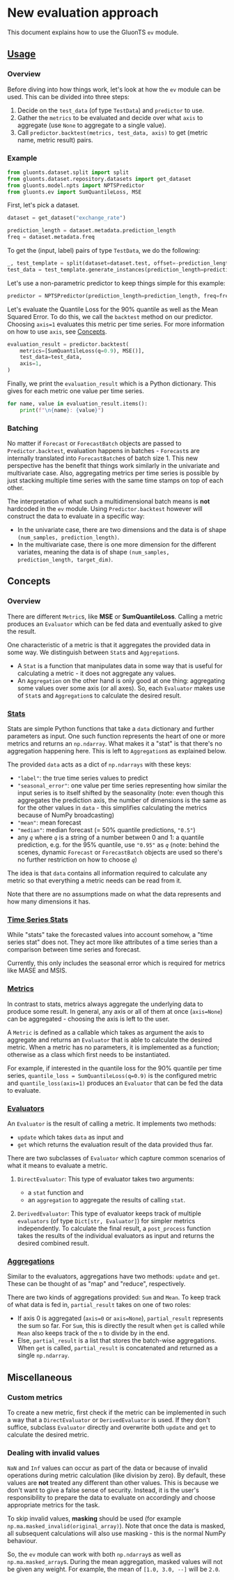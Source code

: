 # New evaluation approach

This document explains how to use the GluonTS `ev` module.

## [Usage](usage_example.py)

### Overview
Before diving into how things work, let's look at how the `ev` module can be used. This can be divided into three steps:
1. Decide on the `test_data` (of type `TestData`) and `predictor` to use.
2. Gather the `metrics` to be evaluated and decide over what `axis` to aggregate (use `None` to aggregate to a single value).
3. Call `predictor.backtest(metrics, test_data, axis)` to get (metric name, metric result) pairs.

### Example

```python
from gluonts.dataset.split import split
from gluonts.dataset.repository.datasets import get_dataset
from gluonts.model.npts import NPTSPredictor
from gluonts.ev import SumQuantileLoss, MSE
```

First, let's pick a dataset.

```python
dataset = get_dataset("exchange_rate")

prediction_length = dataset.metadata.prediction_length
freq = dataset.metadata.freq
```

To get the (input, label) pairs of type `TestData`, we do the following:

```python
_, test_template = split(dataset=dataset.test, offset=-prediction_length)
test_data = test_template.generate_instances(prediction_length=prediction_length)
```

Let's use a non-parametric predictor to keep things simple for this example:
```python
predictor = NPTSPredictor(prediction_length=prediction_length, freq=freq)
```

Let's evaluate the Quantile Loss for the 90% quantile as well as the Mean Squared Error. To do this, we call the `backtest` method on our predictor. Choosing `axis=1` evaluates this metric per time series. For more information on how to use `axis`, see [Concepts](#concepts).

```python
evaluation_result = predictor.backtest(
    metrics=[SumQuantileLoss(q=0.9), MSE()],
    test_data=test_data,
    axis=1,
)
```

Finally, we print the `evaluation_result` which is a Python dictionary. This gives for each metric one value per time series.
```python
for name, value in evaluation_result.items():
    print(f"\n{name}: {value}")
```

### Batching
No matter if `Forecast` or `ForecastBatch` objects are passed to `Predictor.backtest`, evaluation happens in batches - `Forecast`s are internally translated into `ForecastBatch`es of batch size 1. This new perspective has the benefit that things work similarly in the univariate and multivariate case. Also, aggregating metrics per time series is possible by just stacking multiple time series with the same time stamps on top of each other.

The interpretation of what such a multidimensional batch means is **not** hardcoded in the `ev` module. Using `Predictor.backtest` however will construct the data to evaluate in a specific way:
- In the univariate case, there are two dimensions and the data is of shape `(num_samples, prediction_length)`.
- In the multivariate case, there is one more dimension for the different variates, meaning the data is of shape `(num_samples, prediction_length, target_dim)`.

## Concepts
### Overview
There are different `Metric`s, like **MSE** or **SumQuantileLoss**. Calling a metric produces an `Evaluator` which can be fed data and eventually asked to give the result.

One characteristic of a metric is that it aggregates the provided data in some way. We distinguish between `Stat`s and `Aggregation`s. 
- A `Stat` is a function that manipulates data in some way that is useful for calculating a metric - it does not aggregate any values.
- An `Aggregation` on the other hand is only good at one thing: aggregating some values over some axis (or all axes).
So, each `Evaluator` makes use of `Stat`s and `Aggregation`s to calculate the desired result.

### [Stats](stats.py)
Stats are simple Python functions that take a `data` dictionary and further parameters as input. One such function represents the heart of one or more metrics and returns an `np.ndarray`. What makes it a "stat" is that there's no aggregation happening here. This is left to `Aggregation`s as explained below.

The provided `data` acts as a dict of `np.ndarrays` with these keys:
- `"label"`: the true time series values to predict
- `"seasonal_error"`: one value per time series representing how similar the input series is to itself shifted by the seasonality (note: even though this aggregates the prediction axis, the number of dimensions is the same as for the other values in `data` - this simplifies calculating the metrics because of NumPy broadcasting)
- `"mean"`: mean forecast
- `"median"`: median forecast (= 50% quantile predictions, `"0.5"`)
- any *`q`* where *`q`* is a string of a number between 0 and 1: a quantile prediction, e.g. for the 95% quantile, use `"0.95"` as *`q`* (note: behind the scenes, dynamic `Forecast` or `ForecastBatch` objects are used so there's no further restriction on how to choose *`q`*)

The idea is that `data` contains all information required to calculate any metric so that everything a metric needs can be read from it.

Note that there are no assumptions made on what the data represents and how many dimensions it has.

### [Time Series Stats](ts_stats.py)
While "stats" take the forecasted values into account somehow, a "time series stat" does not. They act more like attributes of a time series than a comparison between time series and forecast.

Currently, this only includes the seasonal error which is required for metrics like MASE and MSIS.

### [Metrics](metrics.py)
In contrast to stats, metrics always aggregate the underlying data to produce some result. In general, any axis or all of them at once (`axis=None`) can be aggregated - choosing the axis is left to the user.

A `Metric` is defined as a callable which takes as argument the axis to aggregate and returns an `Evaluator` that is able to calculate the desired metric. When a metric has no parameters, it is implemented as a function; otherwise as a class which first needs to be instantiated.

For example, if interested in the quantile loss for the 90% quantile per time series, `quantile_loss = SumQuantileLoss(q=0.9)` is the configured metric and `quantile_loss(axis=1)` produces an `Evaluator` that can be fed the data to evaluate.

### [Evaluators](evaluator.py)
An `Evaluator` is the result of calling a metric. It implements two methods:
- `update` which takes `data` as input and
- `get` which returns the evaluation result of the data provided thus far.

There are two subclasses of `Evaluator` which capture common scenarios of what it means to evaluate a metric.

1. `DirectEvaluator`: This type of evaluator takes two arguments:
   - a `stat` function and
   - an `aggregation` to aggregate the results of calling `stat`.

2. `DerivedEvaluator`: This type of evaluator keeps track of multiple `evaluators` (of type `Dict[str, Evaluator]`) for simpler metrics independently. To calculate the final result, a `post_process` function takes the results of the individual evaluators as input and returns the desired combined result.

### [Aggregations](aggregations.py)
Similar to the evaluators, aggregations have two methods: `update` and `get`. These can be thought of as "map" and "reduce", respectively.

There are two kinds of aggregations provided: `Sum` and `Mean`. To keep track of what data is fed in, `partial_result` takes on one of two roles:
- If axis 0 is aggregated (`axis=0` or `axis=None`), `partial_result` represents the sum so far. For `Sum`, this is directly the result when `get` is called while `Mean` also keeps track of the `n` to divide by in the end.
- Else, `partial_result` is a list that stores the batch-wise aggregations. When `get` is called, `partial_result` is concatenated and returned as a single `np.ndarray`.

## Miscellaneous
### Custom metrics
To create a new metric, first check if the metric can be implemented in such a way that a `DirectEvaluator` or `DerivedEvaluator` is used. If they don't suffice, subclass `Evaluator` directly and overwrite both `update` and `get` to calculate the desired metric.

### Dealing with invalid values
`NaN` and `Inf` values can occur as part of the data or because of invalid operations during metric calculation (like division by zero). By default, these values are **not** treated any different than other values. This is because we don't want to give a false sense of security. Instead, it is the user's responsibility to prepare the data to evaluate on accordingly and choose appropriate metrics for the task.

To skip invalid values, **masking** should be used (for example `np.ma.masked_invalid(original_array)`). Note that once the data is masked, all subsequent calculations will also use masking - this is the normal NumPy behaviour.

So, the `ev` module can work with both `np.ndarray`s as well as `np.ma.masked_array`s. During the mean aggregation, masked values will not be given any weight. For example, the mean of `[1.0, 3.0, --]` will be `2.0`.